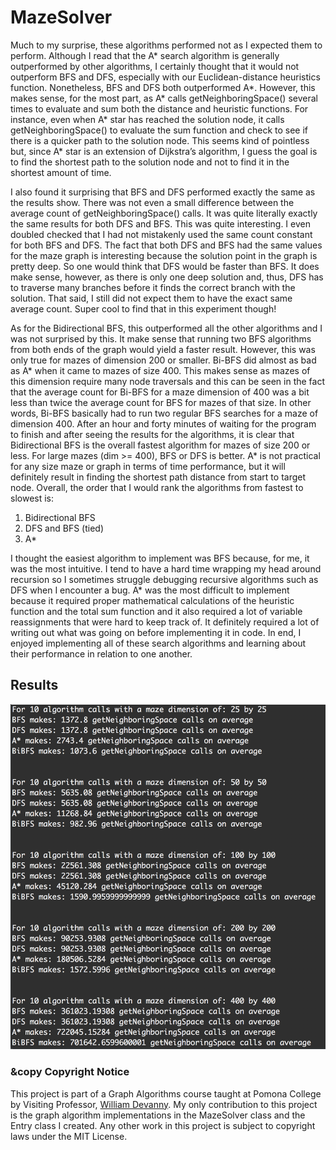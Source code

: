# MazeSolver 

<p> Much to my surprise, these algorithms performed not as I expected them to perform. Although I read that the A* search algorithm is generally outperformed by other algorithms, I certainly thought that it would not outperform BFS and DFS, especially with our Euclidean-distance heuristics function. Nonetheless, BFS and DFS both outperformed A*. However, this makes sense, for the most part, as A* calls getNeighboringSpace() several times to evaluate and sum both the distance and heuristic functions. For instance, even when A* star has reached the solution node, it calls getNeighboringSpace() to evaluate the sum function and check to see if there is a quicker path to the solution node. This seems kind of pointless but, since A* star is an extension of Dijkstra’s algorithm, I guess the goal is to find the shortest path to the solution node and not to find it in the shortest amount of time.</p> 
<p> I also found it surprising that BFS and DFS performed exactly the same as the results show. There was not even a small difference between the average count of getNeighboringSpace() calls. It was quite literally exactly the same results for both DFS and BFS. This was quite interesting. I even doubled checked that I had not mistakenly used the same count constant for both BFS and DFS. The fact that both DFS and BFS had the same values for the maze graph is interesting because the solution point in the graph is pretty deep. So one would think that DFS would be faster than BFS. It does make sense, however, as there is only one deep solution and, thus, DFS has to traverse many branches before it finds the correct branch with the solution. That said, I still did not expect them to have the exact same average count. Super cool to find that in this experiment though!</p>
<p> As for the Bidirectional BFS, this outperformed all the other algorithms and I was not surprised by this. It make sense that running two BFS algorithms from both ends of the graph would yield a faster result. However, this was only true for mazes of dimension 200 or smaller. Bi-BFS did almost as bad as A* when it came to mazes of size 400. This makes sense as mazes of this dimension require many node traversals and this can be seen in the fact that the average count for Bi-BFS for a maze dimension of 400 was a bit less than twice the average count for BFS for mazes of that size. In other words, Bi-BFS basically had to run two regular BFS searches for a maze of dimension 400. After an hour and forty minutes of waiting for the program to finish and after seeing the results for the algorithms, it is clear that Bidirectional BFS is the overall fastest algorithm for mazes of size 200 or less. For large mazes (dim >= 400), BFS or DFS is better. A* is not practical for any size maze or graph in terms of time performance, but it will definitely result in finding the shortest path distance from start to target node. Overall, the order that I would rank the algorithms from fastest to slowest is:</p>


1. Bidirectional BFS
2. DFS and BFS (tied)
3. A*

<p> I thought the easiest algorithm to implement was BFS because, for me, it was the most intuitive. I tend to have a hard time wrapping my head around recursion so I sometimes struggle debugging recursive algorithms such as DFS when I encounter a bug. A* was the most difficult to implement because it required proper mathematical calculations of the heuristic function and the total sum function and it also required a lot of variable reassignments that were hard to keep track of. It definitely required a lot of writing out what was going on before implementing it in code. In end, I enjoyed implementing all of these search algorithms and learning about their performance in relation to one another.</p>

## Results

![Second Results](images/results_2.0.png)

### &copy Copyright Notice

This project is part of a Graph Algorithms course taught at Pomona College by Visiting Professor, [William Devanny]. My only contribution to this project is the graph algorithm implementations in the MazeSolver class and the Entry class I created. Any other work in this project is subject to copyright laws under the MIT License.

[William Devanny]: http://www.ics.uci.edu/~wdevanny/
